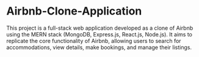 # Airbnb-Clone-Application
This project is a full-stack web application developed as a clone  of Airbnb using the MERN stack (MongoDB, Express.js, React.js, Node.js).  It aims to replicate the core functionality of Airbnb, allowing users to search  for accommodations, view details, make bookings, and manage their listings.
